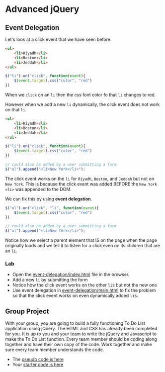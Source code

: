 # Advanced jQuery

## Event Delegation

Let's look at a click event that we have seen before.

```html
<ul>
    <li>Riyadh</li>
    <li>Boston</li>
    <li>Jeddah</li>
</ul>
```

```js
$("li").on("click", function(event){
    $(event.target).css("color", "red")
})

```

When we `click` on an `li` then the css font color fo that `li` changes to red.

However when we add a new `li` dynamically, the click event does not work on that `li`.

```html
<ul>
    <li>Riyadh</li>
    <li>Boston</li>
    <li>Jeddah</li>
</ul>
```

```js
$("li").on("click", function(event){
    $(event.target).css("color", "red")
})

// could also be added by a user submitting a form
$("ul").append("<li>New York</li>");
```

The click event works on the `li` for `Riyadh`, `Boston`, and `Jeddah` but not on `New York`.  This is because the click event was added BEFORE the `New York` `<li>` was appended to the DOM.

We can fix this by using **event delegation**.

```js
$("ul").on("click", "li", function(event){
    $(event.target).css("color", "red")
})

// could also be added by a user submitting a form
$("ul").append("<li>New York</li>");
```

Notice how we select a parent element that IS on the page when the page originally loads and we tell it to listen for a click even on its children that are an `li`.

### Lab

- Open the [event-delegation/index.html](event-delegation/index.html]) file in the browser. 
- Add a new `li` by submitting the form
- Notice how the click event works on the other `li`s but not the new one
- Use event delegation in [event-delegation/main.html](event-delegation/main.js]) to fix the problem so that the click event works on even dynamically added `li`s.

## Group Project

With your group, you are going to build a fully functioning To Do List application using jQuery.  The HTML and CSS has already been completed for you.  It is up to you and your team to write the jQuery and Javascript to make the To Do List function.  Every team member should be coding along together and have their own copy of the code.  Work together and make sure every team member understands the code.

- The [pseudo code is here](to-do-list/pseudocode_suggestions.md)
- Your [starter code is here](to-do-list)